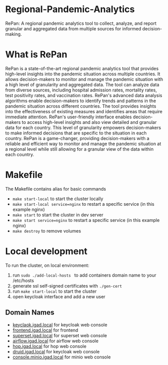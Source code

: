 # Regional-Pandemic-Analytics
RePan: A regional pandemic analytics tool to collect, analyze, and report granular and aggregated data from multiple sources for informed decision-making.

# What is RePan
RePan is a state-of-the-art regional pandemic analytics tool that provides high-level insights into the pandemic situation across multiple countries. It allows decision-makers to monitor and manage the pandemic situation with a high level of granularity and aggregated data. The tool can analyze data from diverse sources, including hospital admission rates, mortality rates, test positivity rates, and vaccination rates.
RePan's advanced data analysis algorithms enable decision-makers to identify trends and patterns in the pandemic situation across different countries. The tool provides insights into the effectiveness of existing measures and identifies areas that require immediate attention.
RePan's user-friendly interface enables decision-makers to access high-level insights and also view detailed and granular data for each country. This level of granularity empowers decision-makers to make informed decisions that are specific to the situation in each country.
RePan is a game-changer, providing decision-makers with a reliable and efficient way to monitor and manage the pandemic situation at a regional level while still allowing for a granular view of the data within each country.

# Makefile
The Makefile contains alias for basic commands
- `make start-local` to start the cluster locally
- `make start-local service=nginx` to restart a specific service (in this example nginx) 
- `make start` to start the cluster in dev server
- `make start service=nginx` to restart a specific service (in this example nginx) 
- `make destroy` to remove volumes

# Local development
To run the cluster, on local environment:
1. run `sudo ./add-local-hosts
` to add containers domain name to your /etc/hosts
2. generate ssl self-signed certificates with `./gen-cert`
3. run `make start-local` to start the cluster
4. open keycloak interface and add a new user

## Domain Names
- [keyclaok.igad.local](https://keycloak.igad.local "keyclaok.igad.local") for keycloak web console
- [frontend.igad.local](https://frontend.igad.local "front.igad.local") for frontend
- [superset.igad.local](https://superset.igad.local "keyclaok.igad.local") for superset web console
- [airflow.igad.local](https://airflow.igad.local "airflow.igad.local") for airflow web console
- [hop.igad.local](https://hop.igad.local "hop.igad.local") for hop web console
- [druid.igad.local](https://druid.igad.local "druid.igad.local") for keycloak web console
- [console.minio.igad.local](https://druid.igad.local "druid.igad.local") for minio web console
